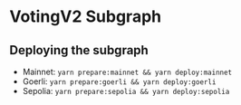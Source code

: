 # VotingV2 Subgraph

## Deploying the subgraph

- Mainnet: `yarn prepare:mainnet && yarn deploy:mainnet`
- Goerli: `yarn prepare:goerli && yarn deploy:goerli`
- Sepolia: `yarn prepare:sepolia && yarn deploy:sepolia`

